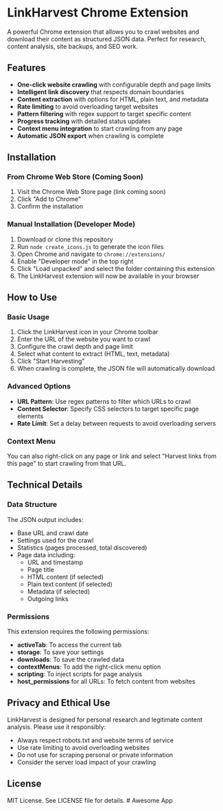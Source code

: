 # LinkHarvest Chrome Extension

A powerful Chrome extension that allows you to crawl websites and download their content as structured JSON data. Perfect for research, content analysis, site backups, and SEO work.

## Features

- **One-click website crawling** with configurable depth and page limits
- **Intelligent link discovery** that respects domain boundaries
- **Content extraction** with options for HTML, plain text, and metadata
- **Rate limiting** to avoid overloading target websites
- **Pattern filtering** with regex support to target specific content
- **Progress tracking** with detailed status updates
- **Context menu integration** to start crawling from any page
- **Automatic JSON export** when crawling is complete

## Installation

### From Chrome Web Store (Coming Soon)

1. Visit the Chrome Web Store page (link coming soon)
2. Click "Add to Chrome"
3. Confirm the installation

### Manual Installation (Developer Mode)

1. Download or clone this repository
2. Run `node create_icons.js` to generate the icon files
3. Open Chrome and navigate to `chrome://extensions/`
4. Enable "Developer mode" in the top right
5. Click "Load unpacked" and select the folder containing this extension
6. The LinkHarvest extension will now be available in your browser

## How to Use

### Basic Usage

1. Click the LinkHarvest icon in your Chrome toolbar
2. Enter the URL of the website you want to crawl
3. Configure the crawl depth and page limit
4. Select what content to extract (HTML, text, metadata)
5. Click "Start Harvesting"
6. When crawling is complete, the JSON file will automatically download

### Advanced Options

- **URL Pattern**: Use regex patterns to filter which URLs to crawl
- **Content Selector**: Specify CSS selectors to target specific page elements
- **Rate Limit**: Set a delay between requests to avoid overloading servers

### Context Menu

You can also right-click on any page or link and select "Harvest links from this page" to start crawling from that URL.

## Technical Details

### Data Structure

The JSON output includes:

- Base URL and crawl date
- Settings used for the crawl
- Statistics (pages processed, total discovered)
- Page data including:
  - URL and timestamp
  - Page title
  - HTML content (if selected)
  - Plain text content (if selected)
  - Metadata (if selected)
  - Outgoing links

### Permissions

This extension requires the following permissions:

- **activeTab**: To access the current tab
- **storage**: To save your settings
- **downloads**: To save the crawled data
- **contextMenus**: To add the right-click menu option
- **scripting**: To inject scripts for page analysis
- **host_permissions** for all URLs: To fetch content from websites

## Privacy and Ethical Use

LinkHarvest is designed for personal research and legitimate content analysis. Please use it responsibly:

- Always respect robots.txt and website terms of service
- Use rate limiting to avoid overloading websites
- Do not use for scraping personal or private information
- Consider the server load impact of your crawling

## License

MIT License. See LICENSE file for details.
#   A w e s o m e   A p p  
 
